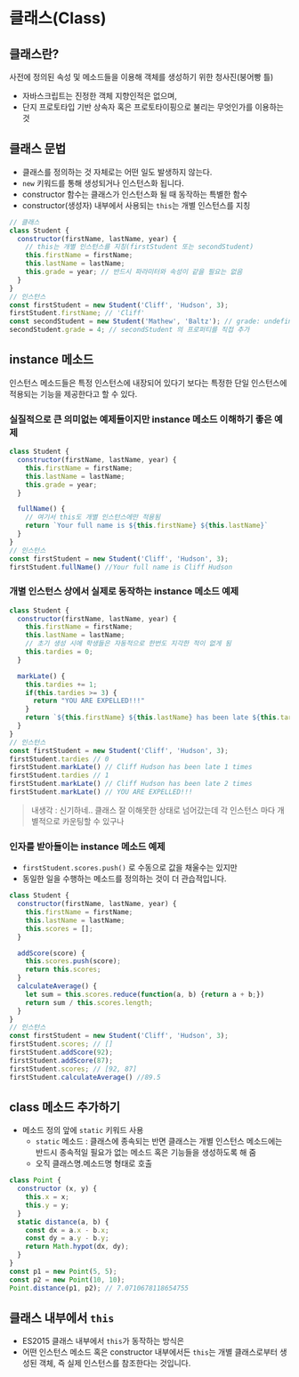 # 클래스(Class)

## 클래스란?
사전에 정의된 속성 및 메소드들을 이용해 객체를 생성하기 위한 청사진(붕어빵 틀)

- 자바스크립트는 진정한 객체 지향인적은 없으며,
- 단지 프로토타입 기반 상속자 혹은 프로토타이핑으로 불리는 무엇인가를 이용하는 것

## 클래스 문법
- 클래스를 정의하는 것 자체로는 어떤 일도 발생하지 않는다.
- `new` 키워드를 통해 생성되거나 인스턴스화 됩니다.
- constructor 함수는 클래스가 인스턴스화 될 때 동작하는 특별한 함수
- constructor(생성자) 내부에서 사용되는 `this`는 개별 인스턴스를 지칭

```js
// 클래스
class Student {
  constructor(firstName, lastName, year) {
    // this는 개별 인스턴스를 지칭(firstStudent 또는 secondStudent)
    this.firstName = firstName;
    this.lastName = lastName;
    this.grade = year; // 반드시 파라미터와 속성이 같을 필요는 없음
  }
}
// 인스턴스
const firstStudent = new Student('Cliff', 'Hudson', 3);
firstStudent.firstName; // 'Cliff'
const secondStudent = new Student('Mathew', 'Baltz'); // grade: undefined -> grade가 정의되지 않음
secondStudent.grade = 4; // secondStudent 의 프로퍼티를 직접 추가
```

## instance 메소드

인스턴스 메소드들은 특정 인스턴스에 내장되어 있다기 보다는 특정한 단일 인스턴스에 적용되는 기능을 제공한다고 할 수 있다.

### 실질적으로 큰 의미없는 예제들이지만 instance 메소드 이해하기 좋은 예제
```js
class Student {
  constructor(firstName, lastName, year) {
    this.firstName = firstName;
    this.lastName = lastName;
    this.grade = year;
  }

  fullName() {
    // 여기서 this도 개별 인스턴스에만 적용됨
    return `Your full name is ${this.firstName} ${this.lastName}`
  }
}
// 인스턴스
const firstStudent = new Student('Cliff', 'Hudson', 3);
firstStudent.fullName() //Your full name is Cliff Hudson
```

### 개별 인스턴스 상에서 실제로 동작하는 instance 메소드 예제
```js
class Student {
  constructor(firstName, lastName, year) {
    this.firstName = firstName;
    this.lastName = lastName;
    // 초기 생성 시에 학생들은 자동적으로 한번도 지각한 적이 없게 됨
    this.tardies = 0;
  }

  markLate() {
    this.tardies += 1;
    if(this.tardies >= 3) {
      return "YOU ARE EXPELLED!!!"
    }
    return `${this.firstName} ${this.lastName} has been late ${this.tardies} times`
  }
}
// 인스턴스
const firstStudent = new Student('Cliff', 'Hudson', 3);
firstStudent.tardies // 0
firstStudent.markLate() // Cliff Hudson has been late 1 times
firstStudent.tardies // 1
firstStudent.markLate() // Cliff Hudson has been late 2 times
firstStudent.markLate() // YOU ARE EXPELLED!!!
```
> 내생각 : 신기하네.. 클래스 잘 이해못한 상태로 넘어갔는데 각 인스턴스 마다 개별적으로 카운팅할 수 있구나

### 인자를 받아들이는 instance 메소드 예제
- `firstStudent.scores.push()` 로 수동으로 값을 채울수는 있지만
- 동일한 일을 수행하는 메소드를 정의하는 것이 더 관습적입니다.
```js
class Student {
  constructor(firstName, lastName, year) {
    this.firstName = firstName;
    this.lastName = lastName;
    this.scores = [];
  }

  addScore(score) {
    this.scores.push(score);
    return this.scores;
  }
  calculateAverage() {
    let sum = this.scores.reduce(function(a, b) {return a + b;})
    return sum / this.scores.length;
  }
}
// 인스턴스
const firstStudent = new Student('Cliff', 'Hudson', 3);
firstStudent.scores; // []
firstStudent.addScore(92);
firstStudent.addScore(87);
firstStudent.scores; // [92, 87]
firstStudent.calculateAverage() //89.5
```

## class 메소드 추가하기

- 메소드 정의 앞에 `static` 키워드 사용 
  - `static` 메소드 : 클래스에 종속되는 반면 클래스는 개별 인스턴스 메소드에는 반드시 종속적일 필요가 없는 메소드 혹은 기능들을 생성하도록 해 줌
  - 오직 클래스명.메소드명 형태로 호출

```js
class Point {
  constructor (x, y) {
    this.x = x;
    this.y = y;
  }
  static distance(a, b) {
    const dx = a.x - b.x;
    const dy = a.y - b.y;
    return Math.hypot(dx, dy); 
  }
}
const p1 = new Point(5, 5);
const p2 = new Point(10, 10);
Point.distance(p1, p2); // 7.0710678118654755
```

## 클래스 내부에서 `this`
- ES2015 클래스 내부에서 `this`가 동작하는 방식은
- 어떤 인스턴스 메소드 혹은 constructor 내부에서든 `this`는 개별 클래스로부터 생성된 객체, 즉 실제 인스턴스를 참조한다는 것입니다.
